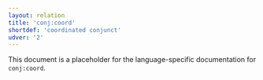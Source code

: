 ```yaml
---
layout: relation
title: 'conj:coord'
shortdef: 'coordinated conjunct'
udver: '2'
---
```


This document is a placeholder for the language-specific documentation
for `conj:coord`.
